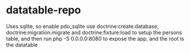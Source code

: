 # datatable-repo

Uses sqlite, so enable pdo_sqlite
use doctrine:create:database, doctrine:migration:migrate and doctrine:fixture:load to setup the persons table, and then run php -S 0.0.0.0:8080 to expose the app, and the root is the datatable
